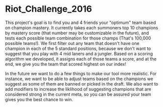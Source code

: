 # Riot_Challenge_2016

This project's goal is to find you and 4 friends your "optimum" team based on champion mastery.  It currently takes each summoners top 10 champions by mastery score (that number may be customizable in the future), and tests each possible team combination for those champs (That's 100,000 possible teams!).  We first filter out any team that doesn't have one champion in each of the 5 standard positions, because we don't want to suggest that you play with 4 mid laners and a jungler.  Based on a scoring algorithm we developed, it assigns each of those teams a score, and at the end, we give you the team that scored highest on our index!

In the future we want to do a few things to make our tool more realistic.  For instance, we want to be able to adjust teams based on the champions we suggest as some of them are banned or picked in the draft.  We also want to add modifiers to increase the liklihood of suggesting champions that are considered strong in the current meta, so you can be assured your team gives you the best chance to win.
